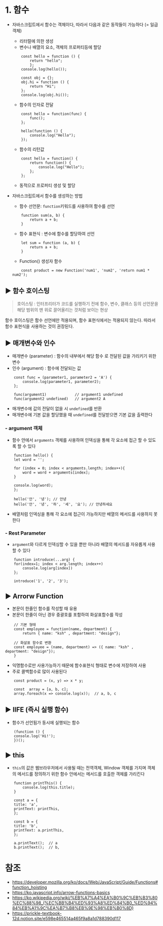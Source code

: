 # 1. 함수

* 자바스크립트에서 함수는 객체이다, 따라서 다음과 같은 동작들이 가능하다 (= 일급객체)
    * 리터럴에 의한 생성
    * 변수나 배열의 요소, 객체의 프로퍼티등에 할당

    ```JS
        const hello = function () {
            return "hello";
            }; 
        console.log(hello());

        const obj = {};
        obj.hi = function () {
            return "Hi";
        };
        console.log(obj.hi());
    ```

    * 함수의 인자로 전달

    ```JS
        const hello = function(func) {
            func();
        };

        hello(function () {
            console.log("Hello");
        }); 
    ```

    * 함수의 리턴값

    ```JS
        const hello = function() {
            return function() {
                console.log("Hello");
            };
        };
    ```

    * 동적으로 프로퍼티 생성 및 할당

* 자바스크립트에서 함수를 생성하는 방법

    * 함수 선언문: `function`키워드를 사용하여 함수를 선언
        
    ```JS
        function sum(a, b) {
            return a + b;
        }
    ```

    * 함수 표현식 : 변수에 함수를 할당하여 선언

    ```JS
        let sum = function (a, b) {
            return a + b;
        }
    ```

    * Function() 생성자 함수

    ```JS
        const product = new Function('num1', 'num2', 'return num1 * num2');
    ```

## ▶ 함수 호이스팅

> 호이스팅 : 인터프리터가 코드를 실행하기 전에 함수, 변수, 클래스 등의 선언문을 해당 범위의 맨 위로 끌어올리는 것처럼 보이는 현상

함수 호이스팅은 함수 선언에만 적용되며, 함수 표현식에서는 적용되지 않는다. 따라서 함수 표현식을 사용하는 것이 권장된다.


## ▶ 매개변수와 인수

* 매개변수 (parameter) : 함수의 내부에서 해당 함수 로 전달된 값을 가리키기 위한 변수
* 인수 (argument) : 함수에 전달되는 값

```JS
    const func = (parameter1, parameter2 = 'A') {
        console.log(parameter1, parameter2);
    };

    func(argument1)             // argument1 undefined
    func(argument2 undefined)   // argument2 A
```

* 매개변수에 값의 전달이 없을 시 `undefined`를 반환
* 매개변수에 기본 값을 할당했을 때 `undefined`를 전달받으면 기본 값을 출력한다

### - argument 객체

* 함수 안에서 `arguments` 객체를 사용하여 인덱싱을 통해 각 요소에 접근 할 수 있도록 할 수 있다

```JS
    function hello() {
    let word = '';

    for (index = 0; index < arguments.length; index++){
        word = word + arguments[index];
    }

    console.log(word);
    };

    hello('안', '녕'); // 안녕
    hello('안', '녕', '하', '세', '요'); // 안녕하세요
```

* 배열처럼 인덱싱을 통해 각 요소에 접근이 가능하지만 배열의 메서드를 사용하지 못한다

### - Rest Parameter

* `argument`와 다르게 인덱싱할 수 있을 뿐만 아니라 배열의 메서드를 자유롭게 사용할 수 있다

```JS
    function introduce(...arg) {
    for(index=1; index < arg.length; index++)
        console.log(arg[index])
    };

    introduce('1', '2', '3');
```

## ▶ Arrorw Function

* 본문이 한줄인 함수를 작성할 때 유용
* 본문이 한줄이 아닌 경우 중괄호를 포함하여 화살표함수를 작성

```JS
    // 기본 형태
    const employee = function(name, department) {
        return { name: "ksh" , department: "design"};

    // 화살표 함수로 변환
    const employee = (name, department) => ({ name: "ksh" , department: "design"});
    }
```

* 익명함수로만 사용가능하기 때문에 함수표현식 형태로 변수에 저장하여 사용
* 주로 콜백함수로 많이 사용된다

```JS
    const product = (x, y) => x * y;

    const  array = [a, b, c];
    array.foreach(x => console.log(x));  // a, b, c
```

## ▶ IIFE (즉시 실행 함수)

* 함수가 선언됨가 동시에 실행되는 함수

```JS
    (function () {
    console.log('Hi!');
    })();

```

## ▶ this

* `this`의 값은 웹브라우저에서 사용될 때는 전역객체, Window 객체를 가지며 객체의 메서드를 정의하기 위한 함수 안에서는 메서드를 호출한 객체를 가리킨다

```JS
    function printThis() {
        console.log(this.title);
    }

    const a = {
    title: 'a',
    printText: printThis,
    };

    const b = {
    title: 'b',
    printText: a.printThis,
    };

    a.printText();  // a
    b.printText();  // b, 
```

# 참조

* https://developer.mozilla.org/ko/docs/Web/JavaScript/Guide/Functions#function_hoisting
* https://ko.javascript.info/arrow-functions-basics
* https://ko.wikipedia.org/wiki/%EB%A7%A4%EA%B0%9C%EB%B3%80%EC%88%98_(%EC%BB%B4%ED%93%A8%ED%84%B0_%ED%94%84%EB%A1%9C%EA%B7%B8%EB%9E%98%EB%B0%8D)
* https://prickle-textbook-12d.notion.site/e598e465514a465f9a8a1d788390d117
